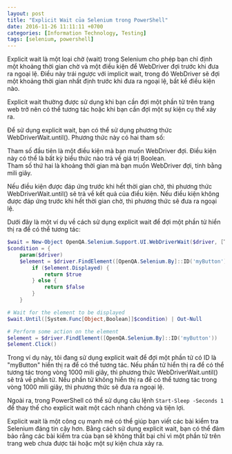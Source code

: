 ```yaml
---
layout: post
title: "Explicit Wait của Selenium trong PowerShell"
date: 2016-11-26 11:11:11 +0700
categories: [Information Technology, Testing]
tags: [selenium, powershell]
---
```


Explicit wait là một loại chờ (wait) trong Selenium cho phép bạn chỉ định một khoảng thời gian chờ và một điều kiện để WebDriver đợi trước khi đưa ra ngoại lệ. Điều này trái ngược với implicit wait, trong đó WebDriver sẽ đợi một khoảng thời gian nhất định trước khi đưa ra ngoại lệ, bất kể điều kiện nào.  

Explicit wait thường được sử dụng khi bạn cần đợi một phần tử trên trang web trở nên có thể tương tác hoặc khi bạn cần đợi một sự kiện cụ thể xảy ra.  

Để sử dụng explicit wait, bạn có thể sử dụng phương thức WebDriverWait.until(). Phương thức này có hai tham số:  

Tham số đầu tiên là một điều kiện mà bạn muốn WebDriver đợi. Điều kiện này có thể là bất kỳ biểu thức nào trả về giá trị Boolean.  
Tham số thứ hai là khoảng thời gian mà bạn muốn WebDriver đợi, tính bằng mili giây.  

Nếu điều kiện được đáp ứng trước khi hết thời gian chờ, thì phương thức WebDriverWait.until() sẽ trả về kết quả của điều kiện. Nếu điều kiện không được đáp ứng trước khi hết thời gian chờ, thì phương thức sẽ đưa ra ngoại lệ.

Dưới đây là một ví dụ về cách sử dụng explicit wait để đợi một phần tử hiển thị ra để có thể tương tác:  

```powershell
$wait = New-Object OpenQA.Selenium.Support.UI.WebDriverWait($driver, [TimeSpan]::FromMilliseconds(1000))
$condition = {
    param($driver)
    $element = $driver.FindElement([OpenQA.Selenium.By]::ID('myButton'))
        if ($element.Displayed) {
            return $true
        } else {
            return $false
        }
    }

# Wait for the element to be displayed
$wait.Until([System.Func[Object,Boolean]]$condition) | Out-Null

# Perform some action on the element
$element = $driver.FindElement([OpenQA.Selenium.By]::ID('myButton'))
$element.Click()
```  

Trong ví dụ này, tôi đang sử dụng explicit wait để đợi một phần tử có ID là "myButton" hiển thị ra để có thể tương tác. Nếu phần tử hiển thị ra để có thể tương tác trong vòng 1000 mili giây, thì phương thức WebDriverWait.until() sẽ trả về phần tử. Nếu phần tử không hiển thị ra để có thể tương tác trong vòng 1000 mili giây, thì phương thức sẽ đưa ra ngoại lệ.  

Ngoài ra, trong PowerShell có thể sử dụng câu lệnh `Start-Sleep -Seconds 1` để thay thế cho explicit wait một cách nhanh chóng và tiện lợi.  

Explicit wait là một công cụ mạnh mẽ có thể giúp bạn viết các bài kiểm tra Selenium đáng tin cậy hơn. Bằng cách sử dụng explicit wait, bạn có thể đảm bảo rằng các bài kiểm tra của bạn sẽ không thất bại chỉ vì một phần tử trên trang web chưa được tải hoặc một sự kiện chưa xảy ra.  
